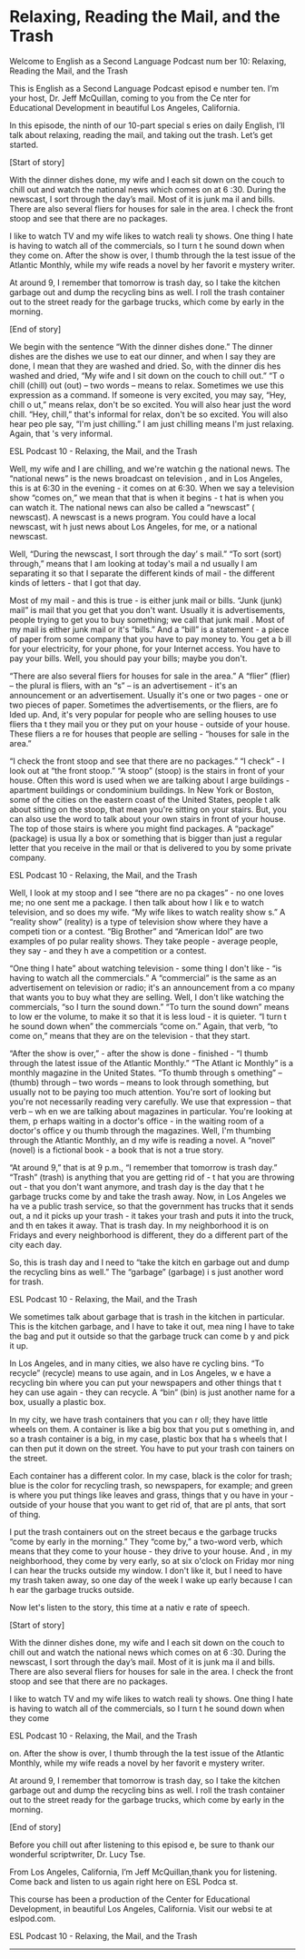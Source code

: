 # Relaxing, Reading the Mail, and the Trash

Welcome to English as a Second Language Podcast num ber 10: Relaxing, Reading the Mail, and the Trash

This is English as a Second Language Podcast episod e number ten. I’m your host, Dr. Jeff McQuillan, coming to you from the Ce nter for Educational Development in beautiful Los Angeles, California.

In this episode, the ninth of our 10-part special s eries on daily English, I’ll talk about relaxing, reading the mail, and taking out the trash. Let’s get started.

[Start of story]

With the dinner dishes done, my wife and I each sit  down on the couch to chill out and watch the national news which comes on at 6 :30.  During the newscast, I sort through the day’s mail.  Most of it is junk ma il and bills.  There are also several fliers for houses for sale in the area.  I check the front stoop and see that there are no packages.

I like to watch TV and my wife likes to watch reali ty shows.  One thing I hate is having to watch all of the commercials, so I turn t he sound down when they come on.  After the show is over, I thumb through the la test issue of the Atlantic Monthly, while my wife reads a novel by her favorit e mystery writer.

At around 9, I remember that tomorrow is trash day,  so I take the kitchen garbage out and dump the recycling bins as well.  I  roll the trash container out to the street ready for the garbage trucks, which come  by early in the morning.

[End of story]

We begin with the sentence “With the dinner dishes done.” The dinner dishes are the dishes we use to eat our dinner, and when I say  they are done, I mean that they are washed and dried.  So, with the dinner dis hes washed and dried, “My wife and I sit down on the couch to chill out.”  “T o chill (chill) out (out) – two words – means to relax.  Sometimes we use this expression  as a command.  If someone is very excited, you may say, “Hey, chill o ut,” means relax, don't be so excited.  You will also hear just the word chill.  “Hey, chill,” that's informal for relax, don't be so excited.  You will also hear peo ple say, “I'm just chilling.”  I am just chilling means I'm just relaxing.  Again, that 's very informal.

ESL Podcast 10 - Relaxing, the Mail, and the Trash

 Well, my wife and I are chilling, and we're watchin g the national news.  The “national news” is the news broadcast on television , and in Los Angeles, this is at 6:30 in the evening - it comes on at 6:30.  When we  say a television show “comes on,” we mean that that is when it begins - t hat is when you can watch it. The national news can also be called a “newscast” ( newscast). A newscast is a news program.  You could have a local newscast, wit h just news about Los Angeles, for me, or a national newscast.

Well, “During the newscast, I sort through the day’ s mail.”  “To sort (sort) through,” means that I am looking at today's mail a nd usually I am separating it so that I separate the different kinds of mail - the different kinds of letters - that I got that day.

Most of my mail - and this is true - is either junk  mail or bills.  “Junk (junk) mail” is mail that you get that you don't want.  Usually it is advertisements, people trying to get you to buy something; we call that junk mail .  Most of my mail is either junk mail or it's “bills.” And a “bill” is a statement -  a piece of paper from some company that you have to pay money to.  You get a b ill for your electricity, for your phone, for your Internet access.  You have to pay your bills.  Well, you should pay your bills; maybe you don't.

“There are also several fliers for houses for sale in the area.”  A “flier” (flier) – the plural is fliers, with an “s” – is an advertisement  - it's an announcement or an advertisement.  Usually it's one or two pages - one  or two pieces of paper. Sometimes the advertisements, or the fliers, are fo lded up.  And, it's very popular for people who are selling houses to use fliers tha t they mail you or they put on your house - outside of your house.  These fliers a re for houses that people are selling - “houses for sale in the area.”

“I check the front stoop and see that there are no packages.”  “I check” - I look out at “the front stoop.”  “A stoop” (stoop) is the  stairs in front of your house. Often this word is used when we are talking about l arge buildings - apartment buildings or condominium buildings.  In New York or  Boston, some of the cities on the eastern coast of the United States, people t alk about sitting on the stoop, that mean you're sitting on your stairs.  But, you can also use the word to talk about your own stairs in front of your house.  The top of those stairs is where you might find packages.  A “package” (package) is usua lly a box or something that is bigger than just a regular letter that you receive in the mail or that is delivered to you by some private company.

ESL Podcast 10 - Relaxing, the Mail, and the Trash

 Well, I look at my stoop and I see “there are no pa ckages” - no one loves me; no one sent me a package.  I then talk about how I lik e to watch television, and so does my wife.  “My wife likes to watch reality show s.”  A “reality show” (reality) is a type of television show where they have a competi tion or a contest.  “Big Brother” and “American Idol” are two examples of po pular reality shows.  They take people - average people, they say - and they h ave a competition or a contest.

“One thing I hate” about watching television - some thing I don't like - “is having to watch all the commercials.”  A “commercial” is the same as an advertisement on television or radio; it's an announcement from a co mpany that wants you to buy what they are selling.  Well, I don't like watching  the commercials, “so I turn the sound down.”  “To turn the sound down” means to low er the volume, to make it so that it is less loud - it is quieter.  “I turn t he sound down when” the commercials “come on.”  Again, that verb, “to come on,” means that they are on the television - that they start.

“After the show is over,” - after the show is done - finished - “I thumb through the latest issue of the Atlantic Monthly.”  “The Atlant ic Monthly” is a monthly magazine in the United States.  “To thumb through s omething” – (thumb) through – two words – means to look through something, but usually not to be paying too much attention.  You're sort of looking but you're not necessarily reading very carefully.  We use that expression – that verb – wh en we are talking about magazines in particular.  You're looking at them, p erhaps waiting in a doctor's office - in the waiting room of a doctor's office y ou thumb through the magazines. Well, I'm thumbing through the Atlantic Monthly, an d my wife is reading a novel. A “novel” (novel) is a fictional book - a book that  is not a true story.

“At around 9,” that is at 9 p.m., “I remember that tomorrow is trash day.”  “Trash” (trash) is anything that you are getting rid of - t hat you are throwing out - that you don't want anymore, and trash day is the day that t he garbage trucks come by and take the trash away.  Now, in Los Angeles we ha ve a public trash service, so that the government has trucks that it sends out, a nd it picks up your trash - it takes your trash and puts it into the truck, and th en takes it away.  That is trash day.  In my neighborhood it is on Fridays and every  neighborhood is different, they do a different part of the city each day.

So, this is trash day and I need to “take the kitch en garbage out and dump the recycling bins as well.”  The “garbage” (garbage) i s just another word for trash.

ESL Podcast 10 - Relaxing, the Mail, and the Trash

We sometimes talk about garbage that is trash in the kitchen in particular.  This is the kitchen garbage, and I have to take it out, mea ning I have to take the bag and put it outside so that the garbage truck can come b y and pick it up.

In Los Angeles, and in many cities, we also have re cycling bins.  “To recycle” (recycle) means to use again, and in Los Angeles, w e have a recycling bin where you can put your newspapers and other things that t hey can use again - they can recycle.  A “bin” (bin) is just another name for a box, usually a plastic box.

In my city, we have trash containers that you can r oll; they have little wheels on them.  A container is like a big box that you put s omething in, and so a trash container is a big, in my case, plastic box that ha s wheels that I can then put it down on the street.  You have to put your trash con tainers on the street.

Each container has a different color.  In my case, black is the color for trash; blue is the color for recycling trash, so newspapers, for example; and green is where you put things like leaves and grass, things that y ou have in your - outside of your house that you want to get rid of, that are pl ants, that sort of thing.

I put the trash containers out on the street becaus e the garbage trucks “come by early in the morning.”  They “come by,” a two-word verb, which means that they come to your house - they drive to your house.  And , in my neighborhood, they come by very early, so at six o'clock on Friday mor ning I can hear the trucks outside my window.  I don't like it, but I need to have my trash taken away, so one day of the week I wake up early because I can h ear the garbage trucks outside.

Now let's listen to the story, this time at a nativ e rate of speech.

[Start of story]

With the dinner dishes done, my wife and I each sit  down on the couch to chill out and watch the national news which comes on at 6 :30.  During the newscast, I sort through the day’s mail.  Most of it is junk ma il and bills.  There are also several fliers for houses for sale in the area.  I check the front stoop and see that there are no packages.

I like to watch TV and my wife likes to watch reali ty shows.  One thing I hate is having to watch all of the commercials, so I turn t he sound down when they come

ESL Podcast 10 - Relaxing, the Mail, and the Trash

on.  After the show is over, I thumb through the la test issue of the Atlantic Monthly, while my wife reads a novel by her favorit e mystery writer.

At around 9, I remember that tomorrow is trash day,  so I take the kitchen garbage out and dump the recycling bins as well.  I  roll the trash container out to the street ready for the garbage trucks, which come  by early in the morning.

[End of story]

Before you chill out after listening to this episod e, be sure to thank our wonderful scriptwriter, Dr. Lucy Tse.

From Los Angeles, California, I’m Jeff McQuillan,thank you for listening. Come back and listen to us again right here on ESL Podca st.

This course has been a production of the Center for  Educational Development, in beautiful Los Angeles, California.  Visit our websi te at eslpod.com.



ESL Podcast 10 - Relaxing, the Mail, and the Trash

______



